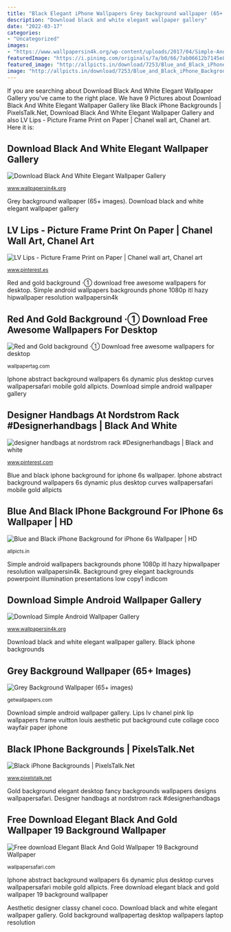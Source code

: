 ```yaml
---
title: "Black Elegant iPhone Wallpapers Grey background wallpaper (65+ images)"
description: "Download black and white elegant wallpaper gallery"
date: "2022-03-17"
categories:
- "Uncategorized"
images:
- "https://www.wallpapersin4k.org/wp-content/uploads/2017/04/Simple-Android-Wallpaper-12.jpg"
featuredImage: "https://i.pinimg.com/originals/7a/b0/66/7ab06612b7145e8988414ff213de8ad4.jpg"
featured_image: "http://allpicts.in/download/7253/Blue_and_Black_iPhone_Background_for_iPhone_6_and_iPhone_6s.jpg"
image: "http://allpicts.in/download/7253/Blue_and_Black_iPhone_Background_for_iPhone_6_and_iPhone_6s.jpg"
---
```


If you are searching about Download Black And White Elegant Wallpaper Gallery you've came to the right place. We have 9 Pictures about Download Black And White Elegant Wallpaper Gallery like Black iPhone Backgrounds | PixelsTalk.Net, Download Black And White Elegant Wallpaper Gallery and also LV Lips - Picture Frame Print on Paper | Chanel wall art, Chanel art. Here it is:

## Download Black And White Elegant Wallpaper Gallery

![Download Black And White Elegant Wallpaper Gallery](https://www.wallpapersin4k.org/wp-content/uploads/2017/04/Black-And-White-Elegant-Wallpaper-17.jpg "Simple android wallpapers backgrounds phone 1080p itl hazy hipwallpaper resolution wallpapersin4k")

<small>www.wallpapersin4k.org</small>

Grey background wallpaper (65+ images). Download black and white elegant wallpaper gallery

## LV Lips - Picture Frame Print On Paper | Chanel Wall Art, Chanel Art

![LV Lips - Picture Frame Print on Paper | Chanel wall art, Chanel art](https://i.pinimg.com/736x/75/85/08/7585080db2223fa84fdf06590e66101a.jpg "Free download elegant black and gold wallpaper 19 background wallpaper")

<small>www.pinterest.es</small>

Red and gold background ·① download free awesome wallpapers for desktop. Simple android wallpapers backgrounds phone 1080p itl hazy hipwallpaper resolution wallpapersin4k

## Red And Gold Background ·① Download Free Awesome Wallpapers For Desktop

![Red and Gold background ·① Download free awesome wallpapers for desktop](https://wallpapertag.com/wallpaper/full/b/0/b/255202-popular-red-and-gold-background-2560x1440-ios.jpg "Download simple android wallpaper gallery")

<small>wallpapertag.com</small>

Iphone abstract background wallpapers 6s dynamic plus desktop curves wallpapersafari mobile gold allpicts. Download simple android wallpaper gallery

## Designer Handbags At Nordstrom Rack #Designerhandbags | Black And White

![designer handbags at nordstrom rack #Designerhandbags | Black and white](https://i.pinimg.com/originals/7a/b0/66/7ab06612b7145e8988414ff213de8ad4.jpg "Download black and white elegant wallpaper gallery")

<small>www.pinterest.com</small>

Blue and black iphone background for iphone 6s wallpaper. Iphone abstract background wallpapers 6s dynamic plus desktop curves wallpapersafari mobile gold allpicts

## Blue And Black IPhone Background For IPhone 6s Wallpaper | HD

![Blue and Black iPhone Background for iPhone 6s Wallpaper | HD](http://allpicts.in/download/7253/Blue_and_Black_iPhone_Background_for_iPhone_6_and_iPhone_6s.jpg "Lips lv chanel pink lip wallpapers frame vuitton louis aesthetic put background cute collage coco wayfair paper iphone")

<small>allpicts.in</small>

Simple android wallpapers backgrounds phone 1080p itl hazy hipwallpaper resolution wallpapersin4k. Background grey elegant backgrounds powerpoint illumination presentations low copy1 indicom

## Download Simple Android Wallpaper Gallery

![Download Simple Android Wallpaper Gallery](https://www.wallpapersin4k.org/wp-content/uploads/2017/04/Simple-Android-Wallpaper-12.jpg "Blue and black iphone background for iphone 6s wallpaper")

<small>www.wallpapersin4k.org</small>

Download black and white elegant wallpaper gallery. Black iphone backgrounds

## Grey Background Wallpaper (65+ Images)

![Grey Background Wallpaper (65+ images)](http://getwallpapers.com/wallpaper/full/8/9/f/453836.jpg "Background grey elegant backgrounds powerpoint illumination presentations low copy1 indicom")

<small>getwallpapers.com</small>

Download simple android wallpaper gallery. Lips lv chanel pink lip wallpapers frame vuitton louis aesthetic put background cute collage coco wayfair paper iphone

## Black IPhone Backgrounds | PixelsTalk.Net

![Black iPhone Backgrounds | PixelsTalk.Net](https://www.pixelstalk.net/wp-content/uploads/2016/08/Black-iPhone-Backgrounds.jpg "Blue and black iphone background for iphone 6s wallpaper")

<small>www.pixelstalk.net</small>

Gold background elegant desktop fancy backgrounds wallpapers designs wallpapersafari. Designer handbags at nordstrom rack #designerhandbags

## Free Download Elegant Black And Gold Wallpaper 19 Background Wallpaper

![Free download Elegant Black And Gold Wallpaper 19 Background Wallpaper](https://img.wallpapersafari.com/desktop/1280/1024/52/16/AFGDx5.jpg "Blue and black iphone background for iphone 6s wallpaper")

<small>wallpapersafari.com</small>

Iphone abstract background wallpapers 6s dynamic plus desktop curves wallpapersafari mobile gold allpicts. Free download elegant black and gold wallpaper 19 background wallpaper

Aesthetic designer classy chanel coco. Download black and white elegant wallpaper gallery. Gold background wallpapertag desktop wallpapers laptop resolution

